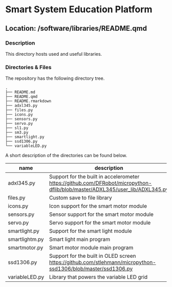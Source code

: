 

# Smart System Education Platform

## Location: /software/libraries/README.qmd

### Description

This directory hosts used and useful libraries.

### Directories & Files

The repository has the following directory tree.

    .
    ├── README.md
    ├── README.qmd
    ├── README.rmarkdown
    ├── adxl345.py
    ├── files.py
    ├── icons.py
    ├── sensors.py
    ├── servo.py
    ├── sl1.py
    ├── sm3.py
    ├── smartlight.py
    ├── ssd1306.py
    └── variableLED.py

A short description of the directories can be found below.

| name | description | contribution |
|----|----|----|
| adxl345.py | Support for the built in accelerometer https://github.com/DFRobot/micropython-dflib/blob/master/ADXL345/user_lib/ADXL345.py | Milan |
| files.py | Custom save to file library | Milan |
| icons.py | Icon support for the smart motor module | Milan |
| sensors.py | Sensor support for the smart motor module | Milan |
| servo.py | Servo support for the smart motor module | Milan |
| smartlight.py | Support for the smart light module | Milan |
| smartlightm.py | Smart light main program | Milan |
| smartmotor.py | Smart motor module main program | Milan |
| ssd1306.py | Support for the built in OLED screen https://github.com/stlehmann/micropython-ssd1306/blob/master/ssd1306.py | Milan |
| variableLED.py | Library that powers the variable LED grid | Sophie |
